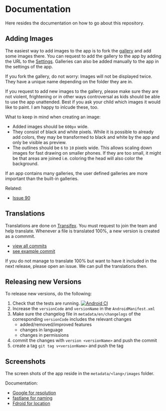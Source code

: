 # Documentation

Here resides the documentation on how to go about this repository.

## Adding Images

The easiest way to add images to the app is to fork the [gallery] and
add some images there.
You can request to add the gallery to the app by adding the URL to
the [Settings].
Galleries can also be added manually to the app in the settings
of the app.

If you fork the gallery, do not worry: Images will not be displayed twice.
They have a unique name depending on the folder they are in.

If you request to add new images to the gallery,
please make sure they are not violent, frightening or in other ways
controversal as kids should be able to use the app unattended.
Best if you ask your child which images it would like to paint.
I am happy to inlcude these, too.

What to keep in mind when creating an image:
- Added images should be `600px` wide.
- They consist of black and white pixels.
    While it is possible to already add colors, they may be
    transformed to black and white by the app and only be visible as preview.
- The outlines should be `6` to `10` pixels wide.
  This allows scaling down images for fast drawing on smaller phones.
  If they are too small, it might be that areas are joined i.e.
  coloring the head will also color the background.
  

If an app contains many galleries, the user defined galleries are
more important than the built-in galleries.

Related:
- [Issue 90](https://github.com/niccokunzmann/coloring-book/issues/90)

[Settings]: ../src/main/java/org/androidsoft/coloring/util/Settings.java
[gallery]: https://gallery.quelltext.eu

## Translations

Translations are done on [Transifex]. You must request to join the 
team and help translate. Whenever a file is translated 100%,
a new version is created as a commmit.
- [view all commits](https://github.com/niccokunzmann/coloring-book/commits/master)
- [see example commit](https://github.com/niccokunzmann/coloring-book/commit/1b081c0d905b615f340b48bf90487dabdf09ea24)

If you do not manage to translate 100% but want to have it included
in the next release, please open an issue.
We can pull the translations then.

## Releasing new Versions

To release new versions, do the following:

1. Check that the tests are running. [![Android CI](https://github.com/niccokunzmann/androidsoft-coloring/workflows/Android%20CI/badge.svg)](https://github.com/niccokunzmann/androidsoft-coloring/actions?query=workflow%3A%22Android+CI%22)
2. Increase the `versionCode` and `versionName` in the `AndroidManifest.xml`
3. Make sure the changelog file in `metadata/en/changelogs` of the corresponding `versionCode` includes the relevant changes
    - added/removed/improved features
    - changes in language
    - changes in permissions
4. commit the changes with `version <versionName>` and push the commit
5. create a tag `git tag v<versionName>` and push the tag

## Screenshots

The screen shots of the app reside in the `metadata/<lang>/images`
folder.

Documentation:
- [Google for resolution](https://support.google.com/googleplay/android-developer/answer/1078870?hl=en)
- [fastlane for naming](https://docs.fastlane.tools/actions/upload_to_play_store/#images-and-screenshots)
- [Fdroid for location](https://fdroid.gitlab.io/fdroid-website/docs/All_About_Descriptions_Graphics_and_Screenshots/)






[Transifex]: https://www.transifex.com/mundraub-android/coloring-book/dashboard/
